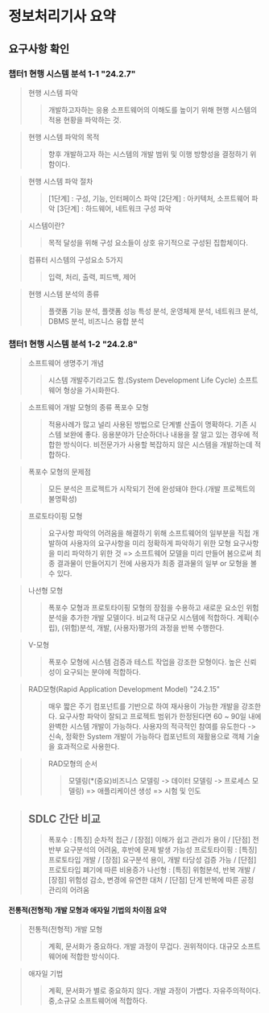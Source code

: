 # 정보처리기사 요약
## 요구사항 확인
### 챕터1 현행 시스템 분석 1-1 "24.2.7"

> 현행 시스템 파악
>> 개발하고자하는 응용 소프트웨어의 이해도를 높이기 위해 현행 시스템의 적용 현황을 파악하는 것.

> 현행 시스템 파악의 목적
>> 향후 개발하고자 하는 시스템의 개발 범위 및 이행 방향성을 결정하기 위함이다.

> 현행 시스템 파악 절차
>>[1단계] : 구성, 기능, 인터페이스 파악
>>[2단계] : 아키텍처, 소프트웨어 파악
>>[3단계] : 하드웨어, 네트워크 구성 파악

> 시스템이란?
>> 목적 달성을 위해 구성 요소들이 상호 유기적으로 구성된 집합체이다.

> 컴퓨터 시스템의 구성요소 5가지
>> 입력, 처리, 출력, 피드백, 제어

> 현행 시스템 분석의 종류
>> 플랫폼 기능 분석, 플랫폼 성능 특성 분석, 운영체제 분석, 네트워크 분석, DBMS 분석, 비즈니스 융합 분석

### 챕터1 현행 시스템 분석 1-2 "24.2.8"
> 소프트웨어 생명주기 개념
>> 시스템 개발주기라고도 함.(System Development Life Cycle)
>> 소프트웨어 형상을 가시화한다.

> 소프트웨어 개발 모형의 종류
> 폭포수 모형
>> 적용사례가 많고 널리 사용된 방법으로 단계별 산출이 명확하다. 기존 시스템 보완에 좋다.
>> 응용분야가 단순하더나 내용을 잘 알고 있는 경우에 적합한 방식이다.
>> 비전문가가 사용할 복잡하지 않은 시스템을 개발하는데 적합하다.

> 폭포수 모형의 문제점
>> 모든 분석은 프로젝트가 시작되기 전에 완성돼야 한다.(개발 프로젝트의 불명확성)

> 프로토타이핑 모형
>> 요구사항 파악의 어려움을 해결하기 위해 소프트웨어의 일부분을 직접 개발하여 사용자의 요구사항을 미리 정확하게 파악하기 위한 모형
>> 요구사항을 미리 파악하기 위한 것 => 소프트웨어 모델을 미리 만들어 봄으로써 최종 결과물이 만들어지기 전에 사용자가 최종 결과물의 일부 or 모형을 볼 수 있다.

> 나선형 모형
>> 폭포수 모형과 프로토타이핑 모형의 장점을 수용하고 새로운 요소인 위험 분석을 추가한 개발 모델이다. 비교적 대규모 시스템에 적합하다.
>> 계획(수립), (위험)분석, 개발, (사용자)평가의 과정을 반복 수행한다.

> V-모형
>> 폭포수 모형에 시스템 검증과 테스트 작업을 강조한 모형이다.
>> 높은 신뢰성이 요구되는 분야에 적합하다.

> RAD모형(Rapid Application Development Model) "24.2.15"
>> 매우 짧은 주기
>> 컴포넌트를 기반으로 하여 재사용이 가능한 개발을 강조한다.
>> 요구사항 파악이 잘되고 프로젝트 범위가 한정된다면 60 ~ 90일 내에 완벽한 시스템 개발이 가능하다.
>> 사용자의 적극적인 참여를 유도한다 -> 신속, 정확한 System 개발이 가능하다
>> 컴포넌트의 재활용으로 객체 기술을 효과적으로 사용한다.

>> RAD모형의 순서
>>> 모델링(*(중요)비즈니스 모델링 -> 데이터 모델링 -> 프로세스 모델링) => 애플리케이션 생성 => 시험 및 인도

> ## SDLC 간단 비교
>> 폭포수 : [특징] 순차적 접근 / [장점] 이해가 쉽고 관리가 용이 / [단점] 전반부 요구분석의 어려움, 후반에 문제 발생 가능성
>> 프로토타이핑 : [특징] 프로토타입 개발 / [장점] 요구분석 용이, 개발 타당성 검증 가능 / [단점] 프로토타입 폐기에 따른 비용증가
>> 나선형 : [특징] 위험분석, 반복 개발 / [장점] 위험성 감소, 변경에 유연한 대처 / [단점] 단게 반복에 따른 공정 관리의 어려움

#### 전통적(전형적) 개발 모형과 애자일 기법의 차이점 요약

> 전통적(전형적) 개발 모형
>> 계획, 문서화가 중요하다.
>> 개발 과정이 무겁다.
>> 권위적이다.
>> 대규모 소프트웨어에 적합한 방식이다.

> 애자일 기법
>> 계획, 문서화가 별로 중요하지 않다.
>> 개발 과정이 가볍다.
>> 자유주의적이다.
>> 중,소규모 소프트웨어에 적합하다.

